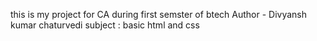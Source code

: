 this is my project for CA during first semster of btech 
Author - Divyansh kumar chaturvedi
subject : basic html and css 


